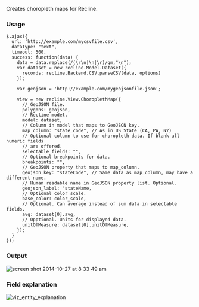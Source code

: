 Creates choropleth maps for Recline.

### Usage

```
$.ajax({
  url: 'http://example.com/mycsvfile.csv',
  dataType: "text",
  timeout: 500,
  success: function(data) {
    data = data.replace(/(\r\n|\n|\r)/gm,"\n");
    var dataset = new recline.Model.Dataset({
      records: recline.Backend.CSV.parseCSV(data, options)
    });

    var geojson = 'http://example.com/mygeojsonfile.json';

    view = new recline.View.ChoroplethMap({
      // GeoJSON file.
      polygons: geojson,
      // Recline model.
      model: dataset,
      // Column in model that maps to GeoJSON key.
      map_column: "state_code", // As in US State (CA, PA, NY)
      // Optional column to use for choropleth data. If blank all numeric fields
      // are offered.
      selectable_fields: "",
      // Optional breakpoints for data.
      breakpoints: "",
      // GeoJSON property that maps to map_column.
      geojson_key: "stateCode", // Same data as map_column, may have a different name.
      // Human readable name in GeoJSON property list. Optional.
      geojson_label: "stateName,
      // Optional color scale.
      base_color: color_scale,
      // Optional. Can average instead of sum data in selectable fields.
      avg: dataset[0].avg,
      // Opptional. Units for displayed data.
      unitOfMeasure: dataset[0].unitOfMeasure,
    });
  }
});
```

### Output
![screen shot 2014-10-27 at 8 33 49 am](https://cloud.githubusercontent.com/assets/512243/4791528/f5086486-5ddd-11e4-9a7b-cf097f02a294.png)

### Field explanation
![viz_entity_explanation](https://cloud.githubusercontent.com/assets/512243/4800527/327bbd06-5e27-11e4-9332-20eead9c9b9a.png)
